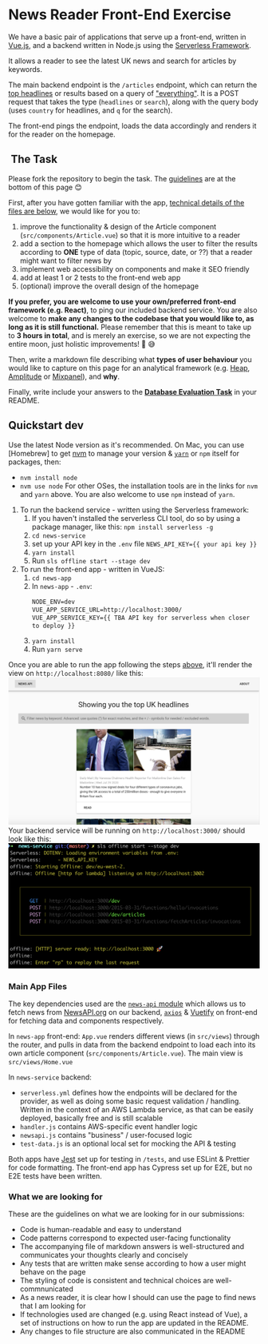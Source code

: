 # News Reader Front-End Exercise

We have a basic pair of applications that serve up a front-end, written in [Vue.js](https://vuejs.org/), and a backend written in Node.js using the [Serverless Framework](https://serverless.com/). 

It allows a reader to see the latest UK news and search for articles by keywords.

The main backend endpoint is the `/articles` endpoint, which can return the [top headlines](https://newsapi.org/docs/endpoints/top-headlines) or results based on a query of ["everything"](https://newsapi.org/docs/endpoints/everything). It is a POST request that takes the type (`headlines` or `search`), along with the query body (uses `country` for headlines, and `q` for the search).

The front-end pings the endpoint, loads the data accordingly and renders it for the reader on the homepage.

##  The Task

Please fork the repository to begin the task. The [guidelines](#what-we-are-looking-for) are at the bottom of this page 😊

First, after you have gotten familiar with the app, [technical details of the files are below](#main-app-files), we would like for you to:
1. improve the functionality & design of the Article component (`src/components/Article.vue`) so that it is more intuitive to a reader
2. add a section to the homepage which allows the user to filter the results according to **ONE** type of data (topic, source, date, or ??) that a reader might want to filter news by
3. implement web accessibility on components and make it SEO friendly
4. add at least 1 or 2 tests to the front-end web app
5. (optional) improve the overall design of the homepage
   
**If you prefer, you are welcome to use your own/preferred front-end framework (e.g. React)**, to ping our included backend service. You are also welcome to **make any changes to the codebase that you would like to, as long as it is still functional.** Please remember that this is meant to take up to **3 hours in total**, and is merely an exercise, so we are not expecting the entire moon, just holistic improvements! 😬 😅

Then, write a markdown file describing what **types of user behaviour** you would like to capture on this page for an analytical framework (e.g. [Heap](https://docs.heap.io/docs), [Amplitude](https://developers.amplitude.com/docs) or [Mixpanel](https://developer.mixpanel.com/docs)), and **why**.

Finally, write include your answers to the **[Database Evaluation Task](DB-Task.md)** in your README.

## Quickstart dev

Use the latest Node version as it's recommended.
On Mac, you can use [Homebrew] to get [nvm](https://github.com/nvm-sh/nvm) to manage your version & [`yarn`](https://classic.yarnpkg.com/en/docs/install/#mac-stable) or `npm` itself for packages, then:
- `nvm install node`
- `nvm use node`
For other OSes, the installation tools are in the links for `nvm` and `yarn` above. You are also welcome to use `npm` instead of `yarn`.

1. To run the backend service - written using the Serverless framework:
   1. If you haven't installed the serverless CLI tool, do so by using a package manager, like this: `npm install serverless -g`
   2. `cd news-service`
   3. set up your API key in the `.env` file `NEWS_API_KEY={{ your api key }}`
   4. `yarn install`
   5. Run `sls offline start --stage dev`
2. To run the front-end app - written in VueJS:
   1. `cd news-app`
   2. In `news-app` - `.env`:
        ```
        NODE_ENV=dev
        VUE_APP_SERVICE_URL=http://localhost:3000/
        VUE_APP_SERVICE_KEY={{ TBA API key for serverless when closer to deploy }}
        ```
   3. `yarn install`
   4. Run `yarn serve`

Once you are able to run the app following the steps [above](#quickstart-dev), it'll render the view on `http://localhost:8080/` like this: ![news-app](news-app.png)
Your backend service will be running on `http://localhost:3000/` should look like this:
![news-service](news-service.png)

###  Main App Files

The key dependencies used are the [`news-api` module](https://www.npmjs.com/package/newsapi) which allows us to fetch news from [NewsAPI.org](https://newsapi.org/) on our backend, [`axios`](https://www.npmjs.com/package/axios) & [Vuetify](https://vuetifyjs.com/en/) on front-end for fetching data and components respectively.

In `news-app` front-end: `App.vue` renders different views (in `src/views`) through the router, and pulls in data from the backend endpoint to load each into its own article component (`src/components/Article.vue`). The main view is `src/views/Home.vue`

In `news-service` backend: 
- `serverless.yml` defines how the endpoints will be declared for the provider, as well as doing some basic request validation / handling. Written in the context of an AWS Lambda service, as that can be easily deployed, basically free and is still scalable
- `handler.js` contains AWS-specific event handler logic
- `newsapi.js` contains "business" / user-focused logic 
- `test-data.js` is an optional local set for mocking the API & testing

Both apps have [Jest](https://jestjs.io/) set up for testing in `/tests`, and use ESLint & Prettier for code formatting. The front-end app has Cypress set up for E2E, but no E2E tests have been written.

### What we are looking for

These are the guidelines on what we are looking for in our submissions:
- Code is human-readable and easy to understand
- Code patterns correspond to expected user-facing functionality
- The accompanying file of markdown answers is well-structured and communicates your thoughts clearly and concisely
- Any tests that are written make sense according to how a user might behave on the page
- The styling of code is consistent and technical choices are well-commnunicated
- As a news reader, it is clear how I should can use the page to find news that I am looking for
- If technologies used are changed (e.g. using React instead of Vue), a set of instructions on how to run the app are updated in the README.
- Any changes to file structure are also communicated in the README